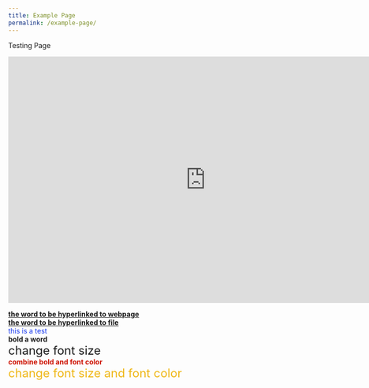 ```yaml
---
title: Example Page
permalink: /example-page/
---
```

Testing Page

<iframe allowfullscreen="true" height="500" width="800" frameborder="0" src="https://docs.google.com/presentation/d/e/2PACX-1vQo5pJSnMlILuitX6QsQKsP2wPZpuWdmzsoCvYpQHOL-bnU5B1a_eVBJIM5A3XJXeo-UAcCycFiMFs2/embed?start=false&amp;loop=false&amp;delayms=3000"></iframe>

<a target="\_blank" href="https://acjc.moe.edu.sg"><b>the word to be hyperlinked to webpage</b></a><br>
<a target="\_blank" href="/files/jc1_mya_timetable_2023"><b>the word to be hyperlinked to file</b></a><br>
<font color="#1637EF">this is a test</font><br>
<b>bold a word</b><br>
<font size="5">change font size</font><br>
<font color="#CD1405"><b>combine bold and font color</b></font><br>
<font color="#EFB716" size="5">change font size and font color</font><br>
